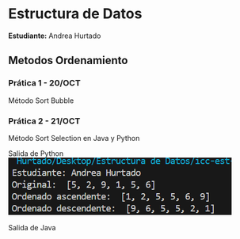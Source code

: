 # Estructura de Datos

**Estudiante:** Andrea Hurtado

## Metodos Ordenamiento

### Prática 1 - 20/OCT
Método Sort Bubble


### Prática 2 - 21/OCT
Método Sort Selection en Java y Python

Salida de Python
![alt text](assets/sortSelectionPy.png)

Salida de Java